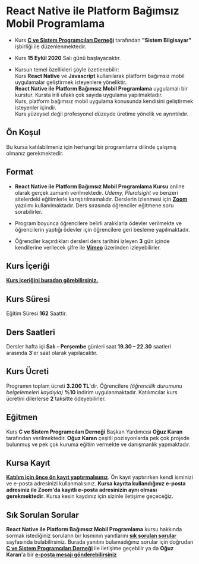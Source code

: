 # React Native ile Platform Bağımsız Mobil Programlama

+ Kurs __[C ve Sistem Programcıları Derneği](http://www.csystem.org/)__ tarafından __"Sistem Bilgisayar"__ işbirliği ile düzenlenmektedir.
+ Kurs __15 Eylül 2020__ Salı günü başlayacaktır.

+ Kursun temel özellikleri şöyle özetlenebilir:<br>
Kurs __React Native__ ve __Javascript__ kullanılarak platform bağımsız mobil uygulamalar geliştirmek isteyenlere yöneliktir.<br>
__React Native ile Platform Bağımsız Mobil Programlama__ uygulamalı bir kurstur. Kursta irili ufaklı çok sayıda uygulama yapılmaktadır.<br>
Kurs, platform bağımsız mobil uygulama konusunda kendisini geliştirmek isteyenler içindir.<br>
Kurs yüzeysel değil profesyonel düzeyde üretime yönelik ve ayrıntılıdır. 

## Ön Koşul

Bu kursa katılabilmeniz için herhangi bir programlama dilinde çalışmış olmanız gerekmektedir.

## Format
+ __React Native ile Platform Bağımsız Mobil Programlama Kursu__ online olarak gerçek zamanlı verilmektedir. _Udemy, Pluralsight_ ve benzeri sitelerdeki eğitimlerle karıştırılmamalıdır. Derslerin izlenmesi için __[Zoom](https://zoom.us/)__ yazılımı kullanılmaktadır. Ders sırasında öğrenciler eğitmene soru sorabilirler.

+ Program boyunca öğrencilere belirli aralıklarla ödevler verilmekte ve öğrencilerin yaptığı ödevler için öğrencilere geri besleme yapılmaktadır.

+ Öğrenciler kaçırdıkları dersleri ders tarihini izleyen __3__ gün içinde kendilerine verilecek şifre ile __[Vimeo](www.vimeo.com)__ üzerinden izleyebilirler.

## Kurs İçeriği
__[Kurs içeriğini buradan görebilirsiniz.](https://github.com/CSD-1993/React-Native-ile-Platform-Bagimsiz-Mobil-Programlama/blob/master/kurs_programi.md)__

## Kurs Süresi

Eğitim Süresi __162__ Saattir.

## Ders Saatleri

Dersler hafta içi __Salı – Perşembe__ günleri saat __19.30 – 22.30__ saatleri arasında __3__'er saat olarak yapılacaktır.

## Kurs Ücreti
Programın toplam ücreti __3.200 TL__'dir. Öğrencilere _(öğrencilik durumunu belgelemeleri kaydıyla)_ __%10__ indirim uygulanmaktadır. Katılımcılar kurs ücretini dilerlerse __2__ taksitte ödeyebilirler.

## Eğitmen

Kurs __C ve Sistem Programcıları Derneği__ Başkan Yardımcısı __Oğuz Karan__ tarafından verilmektedir. __Oğuz Karan__ çeşitli pozisyonlarda pek çok projede bulunmuş ve pek çok kuruma eğitim vermekte ve danışmanlık yapmaktadır.

## Kursa Kayıt
__[Katılım için önce ön kayıt yaptırmalısınız](https://us02web.zoom.us/meeting/register/tZEvduGurT0sHN0779WMfRNrxvbm0fuU_s2v)__. Ön kayıt yaptırırken kendi isminizi ve e-posta adresinizi kullanmalısınız. **Kursa kayıtta kullandığınız e-posta adresiniz ile Zoom'da kayıtlı e-posta adresinizin aynı olması gerekmektedir**. Kursa kesin kaydınız için sizinle iletişime geçeceğiz.

## Sık Sorulan Sorular
__React Native ile Platform Bağımsız Mobil Programlama__ kursu hakkında sormak istediğiniz soruların bir kısmının yanıtlarını **[sık sorulan sorular](https://github.com/CSD-1993/React-Native-ile-Platform-Bagimsiz-Mobil-Programlama/blob/master/sss.md)** sayfasında bulabilirsiniz. Burada yanıtını bulamadığınız sorular için doğrudan **[C ve Sistem Programcıları Derneği](http://www.csystem.org/)**  ile iletişime geçebilir ya da __Oğuz Karan__'a bir __[e-posta mesajı gönderebilirsiniz](mailto:oguzkaran@csystem.org)__


